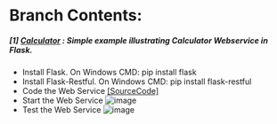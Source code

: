 # **Branch Contents:**
##### [1] [Calculator](https://github.com/rahulvaish/FlaskWebServices-Python/tree/Calculator) : Simple example illustrating Calculator Webservice in Flask.
- Install Flask. On Windows CMD: pip install flask
- Install Flask-Restful. On Windows CMD: pip install flask-restful
- Code the Web Service [[SourceCode]](https://github.com/rahulvaish/FlaskWebServices-Python/tree/Calculator)
- Start the Web Service
![image](https://user-images.githubusercontent.com/689226/50071841-232ac200-01f9-11e9-839e-685eedb0b7a6.png)
- Test the Web Service
![image](https://user-images.githubusercontent.com/689226/50072006-b95ee800-01f9-11e9-9396-4f6a67939ac6.png)
